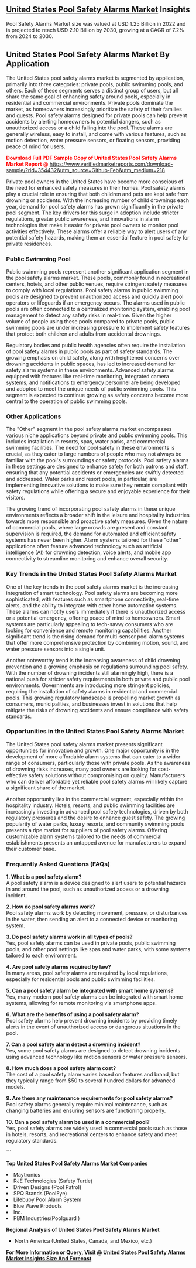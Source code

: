 <h2><a href="https://www.verifiedmarketreports.com/download-sample/?rid=354432&amp;utm_source=Github-Feb&amp;utm_medium=218" target="_blank">United States Pool Safety Alarms Market</a> Insights</h2><p>Pool Safety Alarms Market size was valued at USD 1.25 Billion in 2022 and is projected to reach USD 2.10 Billion by 2030, growing at a CAGR of 7.2% from 2024 to 2030.</p><p> <h2>United States Pool Safety Alarms Market By Application</h2> <p>The United States pool safety alarms market is segmented by application, primarily into three categories: private pools, public swimming pools, and others. Each of these segments serves a distinct group of users, but all share the same goal of enhancing safety around pools, especially in residential and commercial environments. Private pools dominate the market, as homeowners increasingly prioritize the safety of their families and guests. Pool safety alarms designed for private pools can help prevent accidents by alerting homeowners to potential dangers, such as unauthorized access or a child falling into the pool. These alarms are generally wireless, easy to install, and come with various features, such as motion detection, water pressure sensors, or floating sensors, providing peace of mind for users. <p><span class=""><span style="color: #ff0000;"><strong>Download Full PDF Sample Copy of United States Pool Safety Alarms Market Report</strong> @ </span><a href="https://www.verifiedmarketreports.com/download-sample/?rid=354432&amp;utm_source=Github-Feb&amp;utm_medium=218" target="_blank">https://www.verifiedmarketreports.com/download-sample/?rid=354432&amp;utm_source=Github-Feb&amp;utm_medium=218</a></span></p> <p>Private pool owners in the United States have become more conscious of the need for enhanced safety measures in their homes. Pool safety alarms play a crucial role in ensuring that both children and pets are kept safe from drowning or accidents. With the increasing number of child drownings each year, demand for pool safety alarms has grown significantly in the private pool segment. The key drivers for this surge in adoption include stricter regulations, greater public awareness, and innovations in alarm technologies that make it easier for private pool owners to monitor pool activities effectively. These alarms offer a reliable way to alert users of any potential safety hazards, making them an essential feature in pool safety for private residences.</p> <h3>Public Swimming Pool</h3> <p>Public swimming pools represent another significant application segment in the pool safety alarms market. These pools, commonly found in recreational centers, hotels, and other public venues, require stringent safety measures to comply with local regulations. Pool safety alarms in public swimming pools are designed to prevent unauthorized access and quickly alert pool operators or lifeguards if an emergency occurs. The alarms used in public pools are often connected to a centralized monitoring system, enabling pool management to detect any safety risks in real-time. Given the higher volume of people using these pools compared to private pools, public swimming pools are under increasing pressure to implement safety features that protect both children and adults from accidental drownings. <p>Regulatory bodies and public health agencies often require the installation of pool safety alarms in public pools as part of safety standards. The growing emphasis on child safety, along with heightened concerns over drowning accidents in public spaces, has led to increased demand for safety alarm systems in these environments. Advanced safety alarms equipped with features like real-time monitoring, integrated camera systems, and notifications to emergency personnel are being developed and adopted to meet the unique needs of public swimming pools. This segment is expected to continue growing as safety concerns become more central to the operation of public swimming pools.</p> <h3>Other Applications</h3> <p>The "Other" segment in the pool safety alarms market encompasses various niche applications beyond private and public swimming pools. This includes installation in resorts, spas, water parks, and commercial swimming facilities. The need for pool safety in these environments is crucial, as they cater to large numbers of people who may not always be familiar with the pool's surroundings or safety protocols. Pool safety alarms in these settings are designed to enhance safety for both patrons and staff, ensuring that any potential accidents or emergencies are swiftly detected and addressed. Water parks and resort pools, in particular, are implementing innovative solutions to make sure they remain compliant with safety regulations while offering a secure and enjoyable experience for their visitors. <p>The growing trend of incorporating pool safety alarms in these unique environments reflects a broader shift in the leisure and hospitality industries towards more responsible and proactive safety measures. Given the nature of commercial pools, where large crowds are present and constant supervision is required, the demand for automated and efficient safety systems has never been higher. Alarm systems tailored for these "other" applications often feature advanced technology such as artificial intelligence (AI) for drowning detection, voice alerts, and mobile app connectivity to streamline monitoring and enhance overall security.</p> <h3>Key Trends in the United States Pool Safety Alarms Market</h3> <p>One of the key trends in the pool safety alarms market is the increasing integration of smart technology. Pool safety alarms are becoming more sophisticated, with features such as smartphone connectivity, real-time alerts, and the ability to integrate with other home automation systems. These alarms can notify users immediately if there is unauthorized access or a potential emergency, offering peace of mind to homeowners. Smart systems are particularly appealing to tech-savvy consumers who are looking for convenience and remote monitoring capabilities. Another significant trend is the rising demand for multi-sensor pool alarm systems that offer more comprehensive protection by combining motion, sound, and water pressure sensors into a single unit.</p> <p>Another noteworthy trend is the increasing awareness of child drowning prevention and a growing emphasis on regulations surrounding pool safety. With the number of drowning incidents still alarmingly high, there is a national push for stricter safety requirements in both private and public pool environments. Governments are introducing more stringent policies, requiring the installation of safety alarms in residential and commercial pools. This growing regulatory landscape is propelling market growth as consumers, municipalities, and businesses invest in solutions that help mitigate the risks of drowning accidents and ensure compliance with safety standards.</p> <h3>Opportunities in the United States Pool Safety Alarms Market</h3> <p>The United States pool safety alarms market presents significant opportunities for innovation and growth. One major opportunity is in the development of more affordable alarm systems that can cater to a wider range of consumers, particularly those with private pools. As the awareness of drowning risks increases, many pool owners are looking for cost-effective safety solutions without compromising on quality. Manufacturers who can deliver affordable yet reliable pool safety alarms will likely capture a significant share of the market. <p>Another opportunity lies in the commercial segment, especially within the hospitality industry. Hotels, resorts, and public swimming facilities are increasingly investing in advanced pool safety technologies, driven by both regulatory pressures and the desire to enhance guest safety. The growing popularity of water parks, luxury resorts, and community swimming pools presents a ripe market for suppliers of pool safety alarms. Offering customizable alarm systems tailored to the needs of commercial establishments presents an untapped avenue for manufacturers to expand their customer base.</p> <h3>Frequently Asked Questions (FAQs)</h3> <p><strong>1. What is a pool safety alarm?</strong><br> A pool safety alarm is a device designed to alert users to potential hazards in and around the pool, such as unauthorized access or a drowning incident.</p> <p><strong>2. How do pool safety alarms work?</strong><br> Pool safety alarms work by detecting movement, pressure, or disturbances in the water, then sending an alert to a connected device or monitoring system.</p> <p><strong>3. Do pool safety alarms work in all types of pools?</strong><br> Yes, pool safety alarms can be used in private pools, public swimming pools, and other pool settings like spas and water parks, with some systems tailored to each environment.</p> <p><strong>4. Are pool safety alarms required by law?</strong><br> In many areas, pool safety alarms are required by local regulations, especially for residential pools and public swimming facilities.</p> <p><strong>5. Can a pool safety alarm be integrated with smart home systems?</strong><br> Yes, many modern pool safety alarms can be integrated with smart home systems, allowing for remote monitoring via smartphone apps.</p> <p><strong>6. What are the benefits of using a pool safety alarm?</strong><br> Pool safety alarms help prevent drowning incidents by providing timely alerts in the event of unauthorized access or dangerous situations in the pool.</p> <p><strong>7. Can a pool safety alarm detect a drowning incident?</strong><br> Yes, some pool safety alarms are designed to detect drowning incidents using advanced technology like motion sensors or water pressure sensors.</p> <p><strong>8. How much does a pool safety alarm cost?</strong><br> The cost of a pool safety alarm varies based on features and brand, but they typically range from $50 to several hundred dollars for advanced models.</p> <p><strong>9. Are there any maintenance requirements for pool safety alarms?</strong><br> Pool safety alarms generally require minimal maintenance, such as changing batteries and ensuring sensors are functioning properly.</p> <p><strong>10. Can a pool safety alarm be used in a commercial pool?</strong><br> Yes, pool safety alarms are widely used in commercial pools such as those in hotels, resorts, and recreational centers to enhance safety and meet regulatory standards.</p> ```</p><p><strong>Top United States Pool Safety Alarms Market Companies</strong></p><div data-test-id=""><p><li>Maytronics</li><li> RJE Technologies (Safety Turtle)</li><li> Driven Designs (Pool Patrol)</li><li> SPQ Brands (PoolEye)</li><li> Lifebuoy Pool Alarm System</li><li> Blue Wave Products</li><li> Inc.</li><li> PBM Industries(Poolguard )</li></p><div><strong>Regional Analysis of&nbsp;United States Pool Safety Alarms Market</strong></div><ul><li dir="ltr"><p dir="ltr">North America&nbsp;(United States, Canada, and Mexico, etc.)</p></li></ul><p><strong>For More Information or Query, Visit @&nbsp;</strong><strong><a href="https://www.verifiedmarketreports.com/product/pool-safety-alarms-market/?utm_source=Github-Feb&amp;utm_medium=218" target="_blank">United States Pool Safety Alarms Market Insights Size And Forecast</a></strong></p></div>
